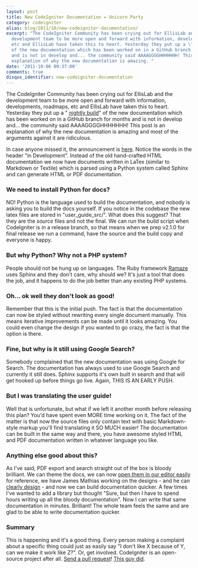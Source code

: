 ```yaml
---
layout: post
title: New CodeIgniter Documentation = Unicorn Party
category: codeigniter
alias: blog/2011/10/new-codeigniter-documentation/
excerpt: "The CodeIgniter Community has been crying out for EllisLab and the
  development team to be more open and forward with information, developments, roadmaps,
  etc and EllisLab have taken this to heart. Yesterday they put up a \"nightly build\"
  of the new documentation which has been worked on in a GitHub branch for months
  and is not in develop and... the community said AAAAGGGGHHHHHHH! This post is an
  explanation of why the new documentation is amazing. "
date: '2011-10-06 09:37:00'
comments: true
disqus_identifier: new-codeigniter-documentation
---
```


The CodeIgniter Community has been crying out for EllisLab and the development team to be more open and forward with information, developments, roadmaps, etc and EllisLab have taken this to heart. Yesterday they put up a " [nightly build](http://codeigniter.com/nightly_user_guide/)" of the new documentation which has been worked on in a GitHub branch for months and is not in develop and... the community said AAAAGGGGHHHHHHH! This post is an explanation of why the new documentation is amazing and most of the arguments against it are ridiculous.

In case anyone missed it, the announcement is [here](http://codeigniter.com/news/new_user_guide_in_development). Notice the words in the header "in Development". Instead of the old hand-crafted HTML documentation we now have documents written in LaTex (similar to Markdown or Textile) which is parsed using a Python system called Sphinx and can generate HTML or PDF documentation.

### We need to install Python for docs?

NO! Python is the language used to build the documentation, and nobody is asking you to build the docs yourself. If you notice in the codebase the new latex files are stored in "user\_guide\_src/". What does this suggest? That they are the _source_ files and not the final. We can run the build script when CodeIgniter is in a release branch, so that means when we prep v2.1.0 for final release we run a command, have the source and the build copy and everyone is happy.

### But why Python? Why not a PHP system?

People should not be hung up on languages. The Ruby framework [Ramaze](http://ramaze.net/) uses Sphinx and they don't care, why should we? It's just a tool that does the job, and it happens to do the job better than any existing PHP systems.

### Oh... ok well they don't look as good!

Remember that this is the initial push. The fact is that the documentation can now be styled without rewriting every single document manually. This means iterative improvements can be made until it looks amazing. You could even change the design if you wanted to go crazy, the fact is that the option is there.

### Fine, but why is it still using Google Search?

Somebody complained that the new documentation was using Google for Search. The documentation has always used to use Google Search and currently it still does. Sphinx supports it's own built in search and that will get hooked up before things go live. Again, THIS IS AN EARLY PUSH.

### But I was translating the user guide!

Well that is unfortunate, but what if we left it another month before releasing this plan? You'd have spent even MORE time working on it. The fact of the matter is that now the source files only contain text with basic Markdown-style markup you'll find translating it SO MUCH easier! The documentation can be built in the same way and there, you have awesome styled HTML and PDF documentation written in whatever language you like.

### Anything else good about this?

As I've said, PDF export and search straight out of the box is bloody brilliant. We can theme the docs, we can now [open them in our editor easily](http://ericlbarnes.com/post/11086832943/ci-userguide) for reference, we have James Mathias working on the designs - and he can [clearly design](http://leihu.com/art) - and now we can build documentation quicker. A few times I've wanted to add a library but thought "Sure, but then I have to spend hours writing up all the bloody documentation". Now I can write that same documentation in minutes. Brilliant! The whole team feels the same and are glad to be able to write documentation quicker.

### Summary

This is happening and it's a good thing. Every person making a complaint about a specific thing could just as easily say "I don't like X because of Y, can we make it work like Z?". Or, get involved. CodeIgniter is an open-source project after all. [Send a pull request](http://codeigniter.com/news/contribution_guide)! [This guy did](https://github.com/EllisLab/CodeIgniter/pull/536/files).
